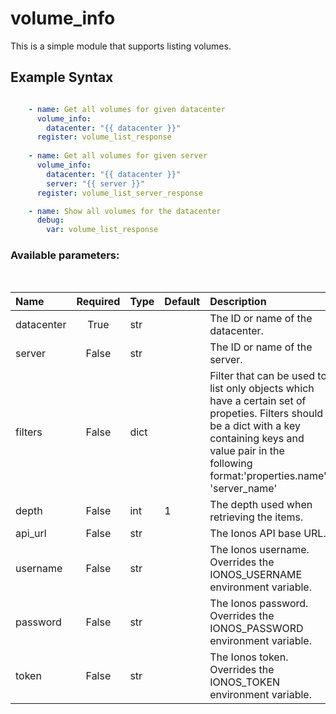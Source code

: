 # volume_info

This is a simple module that supports listing volumes.

## Example Syntax


```yaml

    - name: Get all volumes for given datacenter
      volume_info:
        datacenter: "{{ datacenter }}"
      register: volume_list_response
      
    - name: Get all volumes for given server
      volume_info:
        datacenter: "{{ datacenter }}"
        server: "{{ server }}"
      register: volume_list_server_response

    - name: Show all volumes for the datacenter
      debug:
        var: volume_list_response

```
### Available parameters:
&nbsp;

| Name | Required | Type | Default | Description |
| :--- | :---: | :--- | :--- | :--- |
| datacenter | True | str |  | The ID or name of the datacenter. |
| server | False | str |  | The ID or name of the server. |
| filters | False | dict |  | Filter that can be used to list only objects which have a certain set of propeties. Filters should be a dict with a key containing keys and value pair in the following format:'properties.name': 'server_name' |
| depth | False | int | 1 | The depth used when retrieving the items. |
| api_url | False | str |  | The Ionos API base URL. |
| username | False | str |  | The Ionos username. Overrides the IONOS_USERNAME environment variable. |
| password | False | str |  | The Ionos password. Overrides the IONOS_PASSWORD environment variable. |
| token | False | str |  | The Ionos token. Overrides the IONOS_TOKEN environment variable. |
